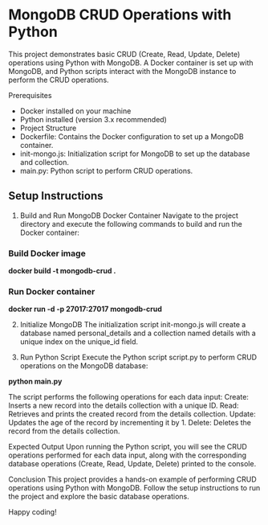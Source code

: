 # MongoDB CRUD Operations with Python

This project demonstrates basic CRUD (Create, Read, Update, Delete) operations using Python with MongoDB. A Docker container is set up with MongoDB, and Python scripts interact with the MongoDB instance to perform the CRUD operations.

Prerequisites
- Docker installed on your machine
- Python installed (version 3.x recommended)
- Project Structure
- Dockerfile: Contains the Docker configuration to set up a MongoDB container.
- init-mongo.js: Initialization script for MongoDB to set up the database and collection.
- main.py: Python script to perform CRUD operations.

## Setup Instructions
1. Build and Run MongoDB Docker Container
Navigate to the project directory and execute the following commands to build and run the Docker container:

### Build Docker image
**docker build -t mongodb-crud .**

### Run Docker container
**docker run -d -p 27017:27017 mongodb-crud**

2. Initialize MongoDB
The initialization script init-mongo.js will create a database named personal_details and a collection named details with a unique index on the unique_id field.

3. Run Python Script
Execute the Python script script.py to perform CRUD operations on the MongoDB database:

**python main.py**

The script performs the following operations for each data input:
Create: Inserts a new record into the details collection with a unique ID.
Read: Retrieves and prints the created record from the details collection.
Update: Updates the age of the record by incrementing it by 1.
Delete: Deletes the record from the details collection.

Expected Output
Upon running the Python script, you will see the CRUD operations performed for each data input, along with the corresponding database operations (Create, Read, Update, Delete) printed to the console.

Conclusion
This project provides a hands-on example of performing CRUD operations using Python with MongoDB. Follow the setup instructions to run the project and explore the basic database operations.

Happy coding!
